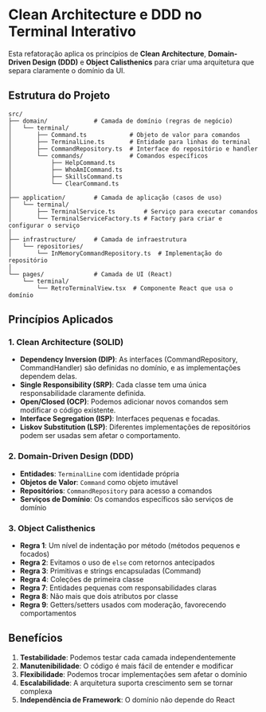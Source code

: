 # Clean Architecture e DDD no Terminal Interativo

Esta refatoração aplica os princípios de **Clean Architecture**, **Domain-Driven Design (DDD)** e **Object Calisthenics** para criar uma arquitetura que separa claramente o domínio da UI.

## Estrutura do Projeto

```
src/
├── domain/             # Camada de domínio (regras de negócio)
│   └── terminal/       
│       ├── Command.ts            # Objeto de valor para comandos
│       ├── TerminalLine.ts       # Entidade para linhas do terminal
│       ├── CommandRepository.ts  # Interface do repositório e handler
│       └── commands/             # Comandos específicos
│           ├── HelpCommand.ts
│           ├── WhoAmICommand.ts
│           ├── SkillsCommand.ts
│           └── ClearCommand.ts
│
├── application/        # Camada de aplicação (casos de uso)
│   └── terminal/
│       ├── TerminalService.ts        # Serviço para executar comandos
│       └── TerminalServiceFactory.ts # Factory para criar e configurar o serviço
│
├── infrastructure/     # Camada de infraestrutura 
│   └── repositories/
│       └── InMemoryCommandRepository.ts  # Implementação do repositório
│
└── pages/              # Camada de UI (React)
    └── terminal/
        └── RetroTerminalView.tsx  # Componente React que usa o domínio
```

## Princípios Aplicados

### 1. Clean Architecture (SOLID)

- **Dependency Inversion (DIP)**: As interfaces (CommandRepository, CommandHandler) são definidas no domínio, e as implementações dependem delas.
- **Single Responsibility (SRP)**: Cada classe tem uma única responsabilidade claramente definida.
- **Open/Closed (OCP)**: Podemos adicionar novos comandos sem modificar o código existente.
- **Interface Segregation (ISP)**: Interfaces pequenas e focadas.
- **Liskov Substitution (LSP)**: Diferentes implementações de repositórios podem ser usadas sem afetar o comportamento.

### 2. Domain-Driven Design (DDD)

- **Entidades**: `TerminalLine` com identidade própria
- **Objetos de Valor**: `Command` como objeto imutável
- **Repositórios**: `CommandRepository` para acesso a comandos
- **Serviços de Domínio**: Os comandos específicos são serviços de domínio

### 3. Object Calisthenics

- **Regra 1**: Um nível de indentação por método (métodos pequenos e focados)
- **Regra 2**: Evitamos o uso de `else` com retornos antecipados
- **Regra 3**: Primitivas e strings encapsuladas (Command)
- **Regra 4**: Coleções de primeira classe
- **Regra 7**: Entidades pequenas com responsabilidades claras
- **Regra 8**: Não mais que dois atributos por classe
- **Regra 9**: Getters/setters usados com moderação, favorecendo comportamentos

## Benefícios

1. **Testabilidade**: Podemos testar cada camada independentemente
2. **Manutenibilidade**: O código é mais fácil de entender e modificar
3. **Flexibilidade**: Podemos trocar implementações sem afetar o domínio
4. **Escalabilidade**: A arquitetura suporta crescimento sem se tornar complexa
5. **Independência de Framework**: O domínio não depende do React 
